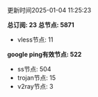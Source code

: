 更新时间2025-01-04 11:25:23

**总订阅: 23**
**总节点: 5871**
- vless节点: 11

**google ping有效节点: 522**
- ss节点: 504
- trojan节点: 15
- v2ray节点: 3
